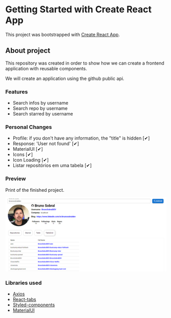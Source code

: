 # Getting Started with Create React App

This project was bootstrapped with [Create React App](https://github.com/facebook/create-react-app).

## About project

This repository was created in order to show how we can create a frontend application with reusable components.

We will create an application using the github public api.

### Features

- Search infos by username
- Search repo by username
- Search starred by username

### Personal Changes
- Profile: if you don't have any information, the "title" is hidden [✔]
- Response: 'User not found' [✔]
- MaterialUI [✔]
- Icons [✔]
- Icon Loading [✔]
- Listar repositórios em uma tabela [✔]


### Preview

Print of the finished project.

![plot](./image/snapshot-2.png)

### Libraries used

- [Axios](https://www.npmjs.com/package/axios)
- [React-tabs](https://www.npmjs.com/package/react-tabs)
- [Styled-components](https://styled-components.com/)
- [MaterialUI](https://mui.com/)
